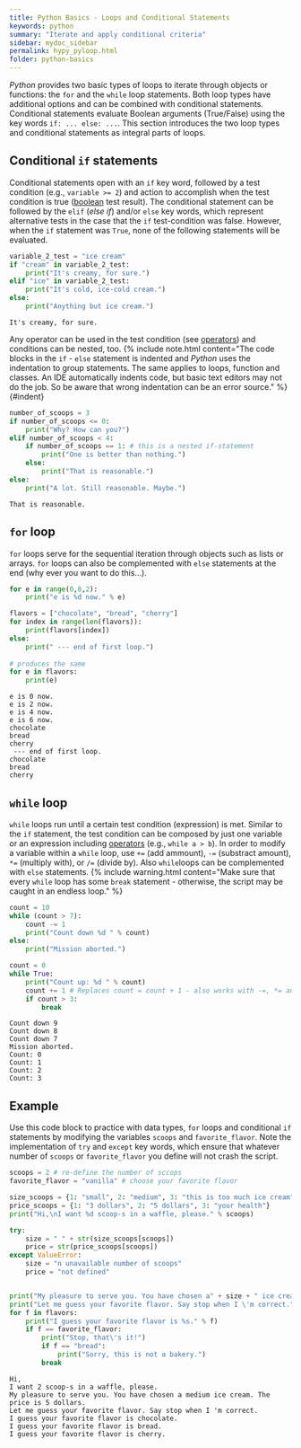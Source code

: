 ```yaml
---
title: Python Basics - Loops and Conditional Statements
keywords: python
summary: "Iterate and apply conditional criteria"
sidebar: mydoc_sidebar
permalink: hypy_pyloop.html
folder: python-basics
---
```


*Python* provides two basic types of loops to iterate through objects or functions: the `for` and the `while` loop statements. Both loop types have additional options and can be combined with conditional statements. Conditional statements evaluate Boolean arguments (True/False) using the key words `if: ... else: ...`. This section introduces the two loop types and conditional statements as integral parts of loops.

## Conditional `if` statements
Conditional statements open with an `if` key word, followed by a test condition (e.g., `variable >= 2`) and action to accomplish when the test condition is true ([boolean](hypy_pybase.html#boolean) test result). The conditional statement can be followed by the `elif` (*else if*) and/or `else` key words, which represent alternative tests in the case that the `if` test-condition was false. However, when the `if` statement was `True`, none of the following statements will be evaluated.


```python
variable_2_test = "ice cream"
if "cream" in variable_2_test:
	print("It's creamy, for sure.")
elif "ice" in variable_2_test:
    print("It's cold, ice-cold cream.")
else:
	print("Anything but ice cream.")

```

    It's creamy, for sure.
    

Any operator can be used in the test condition (see [operators](hypy_pybase.html#operators)) and conditions can be nested, too.
{% include note.html content="The code blocks in the `if` - `else` statement is indented and *Python* uses the indentation to group statements. The same applies to loops, function and classes. An IDE automatically indents code, but basic text editors may not do the job. So be aware that wrong indentation can be an error source." %} {#indent}


```python
number_of_scoops = 3
if number_of_scoops <= 0:
	print("Why? How can you?")
elif number_of_scoops < 4:
    if number_of_scoops == 1: # this is a nested if-statement
        print("One is better than nothing.")
    else:
        print("That is reasonable.")
else:
	print("A lot. Still reasonable. Maybe.")
```

    That is reasonable.
    

## `for` loop

`for` loops serve for the sequential iteration through objects such as lists or arrays. `for` loops can also be complemented with `else` statements at the end (why ever you want to do this...). 


```python
for e in range(0,8,2):
	print("e is %d now." % e)

flavors = ["chocolate", "bread", "cherry"] 
for index in range(len(flavors)): 
    print(flavors[index])
else:
    print(" --- end of first loop.")
    
# produces the same
for e in flavors:
    print(e)
```

    e is 0 now.
    e is 2 now.
    e is 4 now.
    e is 6 now.
    chocolate
    bread
    cherry
     --- end of first loop.
    chocolate
    bread
    cherry
    

## `while` loop
`while` loops run until a certain test condition (expression) is met. Similar to the `if` statement, the test condition can be composed by just one variable or an expression including [operators](hypy_pybase.html#operators) (e.g., `while a > b`). In order to modify a variable within a `while` loop, use `+=` (add ammount), `-=` (substract amount), `*=` (multiply with), or `/=` (divide by). Also `while`loops can be complemented with `else` statements.
{% include warning.html content="Make sure that every `while` loop has some `break` statement - otherwise, the script may be caught in an endless loop." %}


```python
count = 10
while (count > 7):
    count -= 1
    print("Count down %d " % count)
else:
    print("Mission aborted.")

count = 0
while True:
	print("Count up: %d " % count)
	count += 1 # Replaces count = count + 1 - also works with -=, *= and /=
	if count > 3:
		break
```

    Count down 9 
    Count down 8 
    Count down 7 
    Mission aborted.
    Count: 0 
    Count: 1 
    Count: 2 
    Count: 3 
    

## Example
Use this code block to practice with data types, `for` loops and conditional `if` statements by modifying the variables `scoops` and `favorite_flavor`. Note the implementation of `try` and `except` key words, which ensure that whatever number of `scoops` or `favorite_flavor` you define will not crash the script.


```python
scoops = 2 # re-define the number of sccops
favorite_flavor = "vanilla" # choose your favorite flavor

size_scoops = {1: "small", 2: "medium", 3: "this is too much ice cream"}
price_scoops = {1: "3 dollars", 2: "5 dollars", 3: "your health"}
print("Hi,\nI want %d scoop-s in a waffle, please." % scoops)

try:
    size = " " + str(size_scoops[scoops])
    price = str(price_scoops[scoops])
except ValueError:
    size = "n unavailable number of scoops"
    price = "not defined"


print("My pleasure to serve you. You have chosen a" + size + " ice cream. The price is " + price + ".")
print("Let me guess your favorite flavor. Say stop when I \'m correct.")
for f in flavors:
    print("I guess your favorite flavor is %s." % f)
    if f == favorite_flavor:
        print("Stop, that\'s it!")
        if f == "bread":
            print("Sorry, this is not a bakery.")
        break 

```

    Hi,
    I want 2 scoop-s in a waffle, please.
    My pleasure to serve you. You have chosen a medium ice cream. The price is 5 dollars.
    Let me guess your favorite flavor. Say stop when I 'm correct.
    I guess your favorite flavor is chocolate.
    I guess your favorite flavor is bread.
    I guess your favorite flavor is cherry.
    

